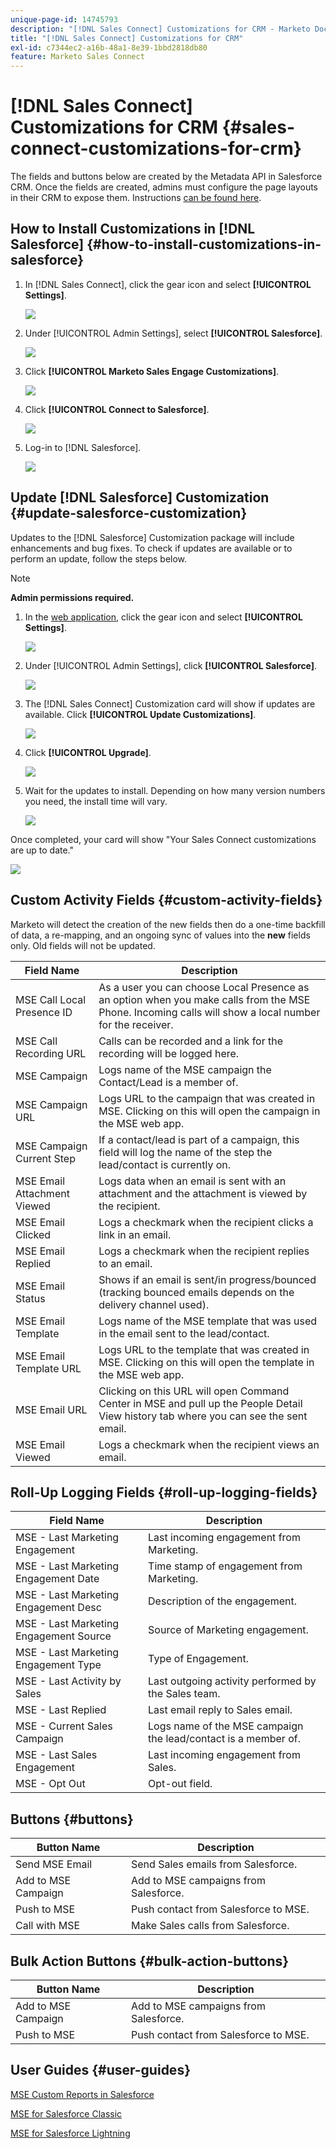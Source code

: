 ```yaml
---
unique-page-id: 14745793
description: "[!DNL Sales Connect] Customizations for CRM - Marketo Docs - Product Documentation"
title: "[!DNL Sales Connect] Customizations for CRM"
exl-id: c7344ec2-a16b-48a1-8e39-1bbd2818db80
feature: Marketo Sales Connect
---
```

# [!DNL Sales Connect] Customizations for CRM {#sales-connect-customizations-for-crm}

The fields and buttons below are created by the Metadata API in Salesforce CRM. Once the fields are created, admins must configure the page layouts in their CRM to expose them. Instructions [can be found here](/help/marketo/product-docs/marketo-sales-connect/crm/salesforce-customization/assets/mse-for-sf-classic.pdf).

## How to Install Customizations in [!DNL Salesforce] {#how-to-install-customizations-in-salesforce}

1. In [!DNL Sales Connect], click the gear icon and select **[!UICONTROL Settings]**.

   ![](assets/one.png)

1. Under [!UICONTROL Admin Settings], select **[!UICONTROL Salesforce]**.

   ![](assets/two.png)

1. Click **[!UICONTROL Marketo Sales Engage Customizations]**.

   ![](assets/three.png)

1. Click **[!UICONTROL Connect to Salesforce]**.

   ![](assets/four.png)

1. Log-in to [!DNL Salesforce].

   ![](assets/five.png)

## Update [!DNL Salesforce] Customization {#update-salesforce-customization}

Updates to the [!DNL Salesforce] Customization package will include enhancements and bug fixes. To check if updates are available or to perform an update, follow the steps below.  

>[!NOTE]
>
>**Admin permissions required.**

1. In the [web application](https://www.toutapp.com), click the gear icon and select **[!UICONTROL Settings]**.

   ![](assets/sales-connect-customizations-for-crm-6.png)

1. Under [!UICONTROL Admin Settings], click **[!UICONTROL Salesforce]**.

   ![](assets/sales-connect-customizations-for-crm-7.png)

1. The [!DNL Sales Connect] Customization card will show if updates are available. Click **[!UICONTROL Update Customizations]**.

   ![](assets/sales-connect-customizations-for-crm-8.png)

1. Click **[!UICONTROL Upgrade]**.

   ![](assets/sales-connect-customizations-for-crm-9.png)

1. Wait for the updates to install. Depending on how many version numbers you need, the install time will vary.

   ![](assets/sales-connect-customizations-for-crm-10.png)

Once completed, your card will show "Your Sales Connect customizations are up to date."

   ![](assets/sales-connect-customizations-for-crm-11.png)

## Custom Activity Fields {#custom-activity-fields}

Marketo will detect the creation of the new fields then do a one-time backfill of data, a re-mapping, and an ongoing sync of values into the **new** fields only. Old fields will not be updated.

<table><thead>
  <tr>
    <th>Field Name</th>
    <th>Description</th>
  </tr></thead>
<tbody>
  <tr>
    <td>MSE Call Local Presence ID</td>
    <td>As a user you can choose Local Presence as an option when you make calls from the MSE Phone. Incoming calls will show a local number for the receiver.</td>
  </tr>
  <tr>
    <td>MSE Call Recording URL</td>
    <td>Calls can be recorded and a link for the recording will be logged here.</td>
  </tr>
  <tr>
    <td>MSE Campaign</td>
    <td>Logs name of the MSE campaign the Contact/Lead is a member of.</td>
  </tr>
  <tr>
    <td>MSE Campaign URL</td>
    <td>Logs URL to the campaign that was created in MSE. Clicking on this will open the campaign in the MSE web app.</td>
  </tr>
  <tr>
    <td>MSE Campaign Current Step</td>
    <td>If a contact/lead is part of a campaign, this field will log the name of the step the lead/contact is currently on.</td>
  </tr>
  <tr>
    <td>MSE Email Attachment Viewed</td>
    <td>Logs data when an email is sent with an attachment and the attachment is viewed by the recipient.</td>
  </tr>
  <tr>
    <td>MSE Email Clicked</td>
    <td>Logs a checkmark when the recipient clicks a link in an email.</td>
  </tr>
  <tr>
    <td>MSE Email Replied</td>
    <td>Logs a checkmark when the recipient replies to an email.</td>
  </tr>
  <tr>
    <td>MSE Email Status</td>
    <td>Shows if an email is sent/in progress/bounced (tracking bounced emails depends on the delivery channel used).</td>
  </tr>
  <tr>
    <td>MSE Email Template</td>
    <td>Logs name of the MSE template that was used in the email sent to the lead/contact.</td>
  </tr>
  <tr>
    <td>MSE Email Template URL</td>
    <td>Logs URL to the template that was created in MSE. Clicking on this will open the template in the MSE web app.</td>
  </tr>
  <tr>
    <td>MSE Email URL</td>
    <td>Clicking on this URL will open Command Center in MSE and pull up the People Detail View history tab where you can see the sent email.</td>
  </tr>
  <tr>
    <td>MSE Email Viewed</td>
    <td>Logs a checkmark when the recipient views an email.</td>
  </tr>
</tbody></table>

## Roll-Up Logging Fields {#roll-up-logging-fields}

<table><thead>
  <tr>
    <th>Field Name</th>
    <th>Description</th>
  </tr></thead>
<tbody>
  <tr>
    <td>MSE - Last Marketing Engagement</td>
    <td>Last incoming engagement from Marketing.</td>
  </tr>
  <tr>
    <td>MSE - Last Marketing Engagement Date</td>
    <td>Time stamp of engagement from Marketing.</td>
  </tr>
  <tr>
    <td>MSE - Last Marketing Engagement Desc</td>
    <td>Description of the engagement.</td>
  </tr>
  <tr>
    <td>MSE - Last Marketing Engagement Source</td>
    <td>Source of Marketing engagement.</td>
  </tr>
  <tr>
    <td>MSE - Last Marketing Engagement Type</td>
    <td>Type of Engagement.</td>
  </tr>
  <tr>
    <td>MSE - Last Activity by Sales</td>
    <td>Last outgoing activity performed by the Sales team.</td>
  </tr>
  <tr>
    <td>MSE - Last Replied</td>
    <td>Last email reply to Sales email.</td>
  </tr>
  <tr>
    <td>MSE - Current Sales Campaign</td>
    <td>Logs name of the MSE campaign the lead/contact is a member of.</td>
  </tr>
  <tr>
    <td>MSE - Last Sales Engagement</td>
    <td>Last incoming engagement from Sales.</td>
  </tr>
  <tr>
    <td>MSE - Opt Out</td>
    <td>Opt-out field.</td>
  </tr>
</tbody></table>

## Buttons {#buttons}

<table><thead>
  <tr>
    <th>Button Name</th>
    <th>Description</th>
  </tr></thead>
<tbody>
  <tr>
    <td>Send MSE Email</td>
    <td>Send Sales emails from Salesforce.</td>
  </tr>
  <tr>
    <td>Add to MSE Campaign</td>
    <td>Add to MSE campaigns from Salesforce.</td>
  </tr>
  <tr>
    <td>Push to MSE</td>
    <td>Push contact from Salesforce to MSE.</td>
  </tr>
  <tr>
    <td>Call with MSE</td>
    <td>Make Sales calls from Salesforce.</td>
  </tr>
</tbody>
</table>

## Bulk Action Buttons {#bulk-action-buttons}

<table><thead>
  <tr>
    <th>Button Name</th>
    <th>Description</th>
  </tr></thead>
<tbody>
  <tr>
    <td>Add to MSE Campaign</td>
    <td>Add to MSE campaigns from Salesforce.</td>
  </tr>
  <tr>
    <td>Push to MSE</td>
    <td>Push contact from Salesforce to MSE.</td>
  </tr>
</tbody>
</table>

## User Guides {#user-guides}

[MSE Custom Reports in Salesforce](/help/marketo/product-docs/marketo-sales-connect/crm/salesforce-customization/assets/reports-and-dashboards.pdf)

[MSE for Salesforce Classic](/help/marketo/product-docs/marketo-sales-connect/crm/salesforce-customization/assets/mse-for-sf-classic.pdf)

[MSE for Salesforce Lightning](/help/marketo/product-docs/marketo-sales-connect/crm/salesforce-customization/assets/sfdc-guide-lightning.pdf)
